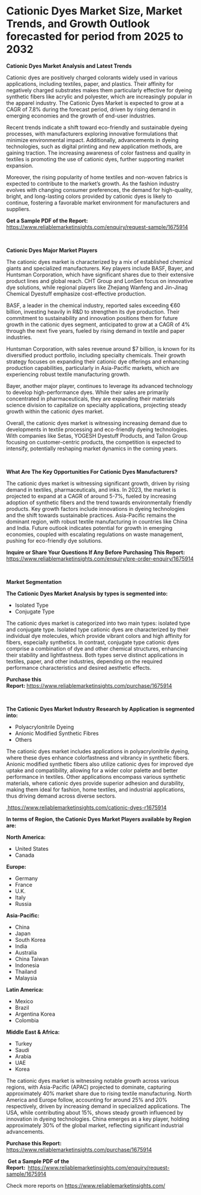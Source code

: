 <p><h1>Cationic Dyes Market Size, Market Trends, and Growth Outlook forecasted for period from 2025 to 2032</h1></p><p><strong>Cationic Dyes Market Analysis and Latest Trends</strong></p>
<p><p>Cationic dyes are positively charged colorants widely used in various applications, including textiles, paper, and plastics. Their affinity for negatively charged substrates makes them particularly effective for dyeing synthetic fibers like acrylic and polyester, which are increasingly popular in the apparel industry. The Cationic Dyes Market is expected to grow at a CAGR of 7.8% during the forecast period, driven by rising demand in emerging economies and the growth of end-user industries.</p><p>Recent trends indicate a shift toward eco-friendly and sustainable dyeing processes, with manufacturers exploring innovative formulations that minimize environmental impact. Additionally, advancements in dyeing technologies, such as digital printing and new application methods, are gaining traction. The increasing awareness of color fastness and quality in textiles is promoting the use of cationic dyes, further supporting market expansion.</p><p>Moreover, the rising popularity of home textiles and non-woven fabrics is expected to contribute to the market’s growth. As the fashion industry evolves with changing consumer preferences, the demand for high-quality, bright, and long-lasting colors provided by cationic dyes is likely to continue, fostering a favorable market environment for manufacturers and suppliers.</p></p>
<p><strong>Get a Sample PDF of the Report:&nbsp;</strong> <a href="https://www.reliablemarketinsights.com/enquiry/request-sample/1675914?utm_campaign=1994&utm_medium=2&utm_source=Github&utm_content=ia&utm_term=31012025&utm_id=cationic-dyes">https://www.reliablemarketinsights.com/enquiry/request-sample/1675914</a></p>
<p>&nbsp;</p>
<p><strong>Cationic Dyes Major Market Players</strong></p>
<p><p>The cationic dyes market is characterized by a mix of established chemical giants and specialized manufacturers. Key players include BASF, Bayer, and Huntsman Corporation, which have significant shares due to their extensive product lines and global reach. CHT Group and LonSen focus on innovative dye solutions, while regional players like Zhejiang Wanfeng and Jin-Jinag Chemical Dyestuff emphasize cost-effective production.</p><p>BASF, a leader in the chemical industry, reported sales exceeding €60 billion, investing heavily in R&D to strengthen its dye production. Their commitment to sustainability and innovation positions them for future growth in the cationic dyes segment, anticipated to grow at a CAGR of 4% through the next five years, fueled by rising demand in textile and paper industries.</p><p>Huntsman Corporation, with sales revenue around $7 billion, is known for its diversified product portfolio, including specialty chemicals. Their growth strategy focuses on expanding their cationic dye offerings and enhancing production capabilities, particularly in Asia-Pacific markets, which are experiencing robust textile manufacturing growth.</p><p>Bayer, another major player, continues to leverage its advanced technology to develop high-performance dyes. While their sales are primarily concentrated in pharmaceuticals, they are expanding their materials science division to capitalize on specialty applications, projecting steady growth within the cationic dyes market.</p><p>Overall, the cationic dyes market is witnessing increasing demand due to developments in textile processing and eco-friendly dyeing technologies. With companies like Setas, YOGESH Dyestuff Products, and Tailon Group focusing on customer-centric products, the competition is expected to intensify, potentially reshaping market dynamics in the coming years.</p></p>
<p>&nbsp;</p>
<p><strong>What Are The Key Opportunities For Cationic Dyes Manufacturers?</strong></p>
<p><p>The cationic dyes market is witnessing significant growth, driven by rising demand in textiles, pharmaceuticals, and inks. In 2023, the market is projected to expand at a CAGR of around 5-7%, fueled by increasing adoption of synthetic fibers and the trend towards environmentally friendly products. Key growth factors include innovations in dyeing technologies and the shift towards sustainable practices. Asia-Pacific remains the dominant region, with robust textile manufacturing in countries like China and India. Future outlook indicates potential for growth in emerging economies, coupled with escalating regulations on waste management, pushing for eco-friendly dye solutions.</p></p>
<p><strong>Inquire or Share Your Questions If Any Before Purchasing This Report:</strong> <a href="https://www.reliablemarketinsights.com/enquiry/pre-order-enquiry/1675914?utm_campaign=1994&utm_medium=2&utm_source=Github&utm_content=ia&utm_term=31012025&utm_id=cationic-dyes">https://www.reliablemarketinsights.com/enquiry/pre-order-enquiry/1675914</a></p>
<p>&nbsp;</p>
<p><strong>Market Segmentation</strong></p>
<p><strong>The Cationic Dyes Market Analysis by types is segmented into:</strong></p>
<p><ul><li>Isolated Type</li><li>Conjugate Type</li></ul></p>
<p><p>The cationic dyes market is categorized into two main types: isolated type and conjugate type. Isolated type cationic dyes are characterized by their individual dye molecules, which provide vibrant colors and high affinity for fibers, especially synthetics. In contrast, conjugate type cationic dyes comprise a combination of dye and other chemical structures, enhancing their stability and lightfastness. Both types serve distinct applications in textiles, paper, and other industries, depending on the required performance characteristics and desired aesthetic effects.</p></p>
<p><strong>Purchase this Report:&nbsp;</strong><a href="https://www.reliablemarketinsights.com/purchase/1675914?utm_campaign=1994&utm_medium=2&utm_source=Github&utm_content=ia&utm_term=31012025&utm_id=cationic-dyes">https://www.reliablemarketinsights.com/purchase/1675914</a></p>
<p>&nbsp;</p>
<p><strong>The Cationic Dyes Market Industry Research by Application is segmented into:</strong></p>
<p><ul><li>Polyacrylonitrile Dyeing</li><li>Anionic Modified Synthetic Fibres</li><li>Others</li></ul></p>
<p><p>The cationic dyes market includes applications in polyacrylonitrile dyeing, where these dyes enhance colorfastness and vibrancy in synthetic fibers. Anionic modified synthetic fibers also utilize cationic dyes for improved dye uptake and compatibility, allowing for a wider color palette and better performance in textiles. Other applications encompass various synthetic materials, where cationic dyes provide superior adhesion and durability, making them ideal for fashion, home textiles, and industrial applications, thus driving demand across diverse sectors.</p></p>
<p><a href="https://www.reliablemarketinsights.com/cationic-dyes-r1675914?utm_campaign=1994&utm_medium=2&utm_source=Github&utm_content=ia&utm_term=31012025&utm_id=cationic-dyes">&nbsp;https://www.reliablemarketinsights.com/cationic-dyes-r1675914</a></p>
<p><strong>In terms of Region, the Cationic Dyes Market Players available by Region are:</strong></p>
<p>
    <p> <strong> North America: </strong>
        <ul>
            <li>United States</li>
            <li>Canada</li>
        </ul>
        </p> 
    <p> <strong> Europe: </strong>
        <ul>
            <li>Germany</li>
            <li>France</li>
            <li>U.K.</li>
            <li>Italy</li>
            <li>Russia</li>
        </ul>
        </p> 
    <p> <strong> Asia-Pacific: </strong>
        <ul>
            <li>China</li>
            <li>Japan</li>
            <li>South Korea</li>
            <li>India</li>
            <li>Australia</li>
            <li>China Taiwan</li>
            <li>Indonesia</li>
            <li>Thailand</li>
            <li>Malaysia</li>
        </ul>
        </p> 
    <p> <strong> Latin America: </strong>
        <ul>
            <li>Mexico</li>
            <li>Brazil</li>
            <li>Argentina Korea</li>
            <li>Colombia</li>
        </ul>
        </p> 
    <p> <strong> Middle East & Africa: </strong>
        <ul>
            <li>Turkey</li>
            <li>Saudi</li>
            <li>Arabia</li>
            <li>UAE</li>
            <li>Korea</li>
        </ul>
    </p>
    </p>
<p><p>The cationic dyes market is witnessing notable growth across various regions, with Asia-Pacific (APAC) projected to dominate, capturing approximately 40% market share due to rising textile manufacturing. North America and Europe follow, accounting for around 25% and 20% respectively, driven by increasing demand in specialized applications. The USA, while contributing about 15%, shows steady growth influenced by innovation in dyeing technologies. China emerges as a key player, holding approximately 30% of the global market, reflecting significant industrial advancements.</p></p>
<p><strong>Purchase this Report: </strong><a href="https://www.reliablemarketinsights.com/purchase/1675914?utm_campaign=1994&utm_medium=2&utm_source=Github&utm_content=ia&utm_term=31012025&utm_id=cationic-dyes">https://www.reliablemarketinsights.com/purchase/1675914</a></p>
<p>&nbsp;<strong>Get a Sample PDF of the Report:&nbsp;&nbsp;</strong><a href="https://www.reliablemarketinsights.com/enquiry/request-sample/1675914?utm_campaign=1994&utm_medium=2&utm_source=Github&utm_content=ia&utm_term=31012025&utm_id=cationic-dyes">https://www.reliablemarketinsights.com/enquiry/request-sample/1675914</a></p>
<p><strong></strong></p>
<p>Check more reports on <a href="https://www.reliablemarketinsights.com/?utm_campaign=1994&utm_medium=2&utm_source=Github&utm_content=ia&utm_term=31012025&utm_id=cationic-dyes">https://www.reliablemarketinsights.com/</a></p>
